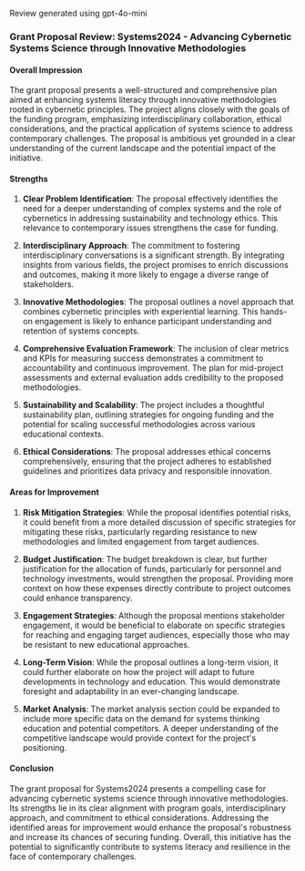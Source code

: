 Review generated using gpt-4o-mini

### Grant Proposal Review: Systems2024 - Advancing Cybernetic Systems Science through Innovative Methodologies

#### Overall Impression
The grant proposal presents a well-structured and comprehensive plan aimed at enhancing systems literacy through innovative methodologies rooted in cybernetic principles. The project aligns closely with the goals of the funding program, emphasizing interdisciplinary collaboration, ethical considerations, and the practical application of systems science to address contemporary challenges. The proposal is ambitious yet grounded in a clear understanding of the current landscape and the potential impact of the initiative.

#### Strengths

1. **Clear Problem Identification**: The proposal effectively identifies the need for a deeper understanding of complex systems and the role of cybernetics in addressing sustainability and technology ethics. This relevance to contemporary issues strengthens the case for funding.

2. **Interdisciplinary Approach**: The commitment to fostering interdisciplinary conversations is a significant strength. By integrating insights from various fields, the project promises to enrich discussions and outcomes, making it more likely to engage a diverse range of stakeholders.

3. **Innovative Methodologies**: The proposal outlines a novel approach that combines cybernetic principles with experiential learning. This hands-on engagement is likely to enhance participant understanding and retention of systems concepts.

4. **Comprehensive Evaluation Framework**: The inclusion of clear metrics and KPIs for measuring success demonstrates a commitment to accountability and continuous improvement. The plan for mid-project assessments and external evaluation adds credibility to the proposed methodologies.

5. **Sustainability and Scalability**: The project includes a thoughtful sustainability plan, outlining strategies for ongoing funding and the potential for scaling successful methodologies across various educational contexts.

6. **Ethical Considerations**: The proposal addresses ethical concerns comprehensively, ensuring that the project adheres to established guidelines and prioritizes data privacy and responsible innovation.

#### Areas for Improvement

1. **Risk Mitigation Strategies**: While the proposal identifies potential risks, it could benefit from a more detailed discussion of specific strategies for mitigating these risks, particularly regarding resistance to new methodologies and limited engagement from target audiences.

2. **Budget Justification**: The budget breakdown is clear, but further justification for the allocation of funds, particularly for personnel and technology investments, would strengthen the proposal. Providing more context on how these expenses directly contribute to project outcomes could enhance transparency.

3. **Engagement Strategies**: Although the proposal mentions stakeholder engagement, it would be beneficial to elaborate on specific strategies for reaching and engaging target audiences, especially those who may be resistant to new educational approaches.

4. **Long-Term Vision**: While the proposal outlines a long-term vision, it could further elaborate on how the project will adapt to future developments in technology and education. This would demonstrate foresight and adaptability in an ever-changing landscape.

5. **Market Analysis**: The market analysis section could be expanded to include more specific data on the demand for systems thinking education and potential competitors. A deeper understanding of the competitive landscape would provide context for the project's positioning.

#### Conclusion
The grant proposal for Systems2024 presents a compelling case for advancing cybernetic systems science through innovative methodologies. Its strengths lie in its clear alignment with program goals, interdisciplinary approach, and commitment to ethical considerations. Addressing the identified areas for improvement would enhance the proposal's robustness and increase its chances of securing funding. Overall, this initiative has the potential to significantly contribute to systems literacy and resilience in the face of contemporary challenges.